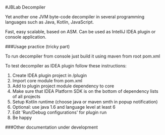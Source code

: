 #JBLab Decompiler

Yet another one JVM byte-code decompiler in several programming languages such as Java, Kotlin, JavaScript.

Fast, easy scalable, based on ASM. Can be used as IntelliJ IDEA plugin or console application.

###Usage practice (tricky part)

To run decompiler from console just build it using maven from root pom.xml

To test decompiler as IDEA plugin follow these instructions:

1. Create IDEA plugin project in /plugin
2. Import core module from pom.xml
3. Add to plugin project module dependency to core
4. Make sure that IDEA Platform SDK is on the bottom of dependency lists of all projects
5. Setup Kotlin runtime (choose java or maven smth in popup notification)
6. Optional: use java 1.6 and language level at least 6
7. Edit 'Run/Debug configurations' for plugin run
8. Be happy

###Other documentation
under development